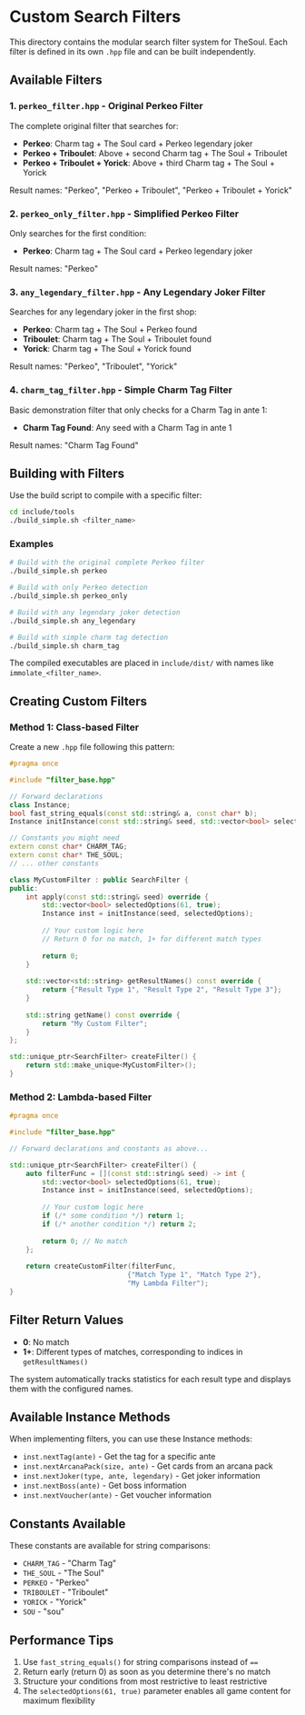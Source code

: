 # Custom Search Filters

This directory contains the modular search filter system for TheSoul. Each filter is defined in its own `.hpp` file and can be built independently.

## Available Filters

### 1. `perkeo_filter.hpp` - Original Perkeo Filter
The complete original filter that searches for:
- **Perkeo**: Charm tag + The Soul card + Perkeo legendary joker
- **Perkeo + Triboulet**: Above + second Charm tag + The Soul + Triboulet
- **Perkeo + Triboulet + Yorick**: Above + third Charm tag + The Soul + Yorick

Result names: "Perkeo", "Perkeo + Triboulet", "Perkeo + Triboulet + Yorick"

### 2. `perkeo_only_filter.hpp` - Simplified Perkeo Filter
Only searches for the first condition:
- **Perkeo**: Charm tag + The Soul card + Perkeo legendary joker

Result names: "Perkeo"

### 3. `any_legendary_filter.hpp` - Any Legendary Joker Filter
Searches for any legendary joker in the first shop:
- **Perkeo**: Charm tag + The Soul + Perkeo found
- **Triboulet**: Charm tag + The Soul + Triboulet found  
- **Yorick**: Charm tag + The Soul + Yorick found

Result names: "Perkeo", "Triboulet", "Yorick"

### 4. `charm_tag_filter.hpp` - Simple Charm Tag Filter
Basic demonstration filter that only checks for a Charm Tag in ante 1:
- **Charm Tag Found**: Any seed with a Charm Tag in ante 1

Result names: "Charm Tag Found"

## Building with Filters

Use the build script to compile with a specific filter:

```bash
cd include/tools
./build_simple.sh <filter_name>
```

### Examples

```bash
# Build with the original complete Perkeo filter
./build_simple.sh perkeo

# Build with only Perkeo detection
./build_simple.sh perkeo_only

# Build with any legendary joker detection
./build_simple.sh any_legendary

# Build with simple charm tag detection
./build_simple.sh charm_tag
```

The compiled executables are placed in `include/dist/` with names like `immolate_<filter_name>`.

## Creating Custom Filters

### Method 1: Class-based Filter

Create a new `.hpp` file following this pattern:

```cpp
#pragma once

#include "filter_base.hpp"

// Forward declarations
class Instance;
bool fast_string_equals(const std::string& a, const char* b);
Instance initInstance(const std::string& seed, std::vector<bool> selectedOptions);

// Constants you might need
extern const char* CHARM_TAG;
extern const char* THE_SOUL;
// ... other constants

class MyCustomFilter : public SearchFilter {
public:
    int apply(const std::string& seed) override {
        std::vector<bool> selectedOptions(61, true);
        Instance inst = initInstance(seed, selectedOptions);
        
        // Your custom logic here
        // Return 0 for no match, 1+ for different match types
        
        return 0;
    }
    
    std::vector<std::string> getResultNames() const override {
        return {"Result Type 1", "Result Type 2", "Result Type 3"};
    }
    
    std::string getName() const override {
        return "My Custom Filter";
    }
};

std::unique_ptr<SearchFilter> createFilter() {
    return std::make_unique<MyCustomFilter>();
}
```

### Method 2: Lambda-based Filter

```cpp
#pragma once

#include "filter_base.hpp"

// Forward declarations and constants as above...

std::unique_ptr<SearchFilter> createFilter() {
    auto filterFunc = [](const std::string& seed) -> int {
        std::vector<bool> selectedOptions(61, true);
        Instance inst = initInstance(seed, selectedOptions);
        
        // Your custom logic here
        if (/* some condition */) return 1;
        if (/* another condition */) return 2;
        
        return 0; // No match
    };
    
    return createCustomFilter(filterFunc, 
                             {"Match Type 1", "Match Type 2"}, 
                             "My Lambda Filter");
}
```

## Filter Return Values

- **0**: No match
- **1+**: Different types of matches, corresponding to indices in `getResultNames()`

The system automatically tracks statistics for each result type and displays them with the configured names.

## Available Instance Methods

When implementing filters, you can use these Instance methods:
- `inst.nextTag(ante)` - Get the tag for a specific ante
- `inst.nextArcanaPack(size, ante)` - Get cards from an arcana pack
- `inst.nextJoker(type, ante, legendary)` - Get joker information
- `inst.nextBoss(ante)` - Get boss information
- `inst.nextVoucher(ante)` - Get voucher information

## Constants Available

These constants are available for string comparisons:
- `CHARM_TAG` - "Charm Tag"
- `THE_SOUL` - "The Soul"  
- `PERKEO` - "Perkeo"
- `TRIBOULET` - "Triboulet"
- `YORICK` - "Yorick"
- `SOU` - "sou"

## Performance Tips

1. Use `fast_string_equals()` for string comparisons instead of `==`
2. Return early (return 0) as soon as you determine there's no match
3. Structure your conditions from most restrictive to least restrictive
4. The `selectedOptions(61, true)` parameter enables all game content for maximum flexibility